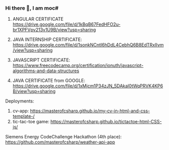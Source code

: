 ### Hi there 👋, I am moc#

1) ANGULAR CERTIFICATE https://drive.google.com/file/d/1kBqB67FedHFO2u-br1XPFVpv213v1U9B/view?usp=sharing

2) JAVA INTERNSHIP CERTIFICATE: https://drive.google.com/file/d/1sonkNCntI6hDdL4CebhQ6B8EdTRxIIvm/view?usp=sharing

3) JAVASCRIPT CERTIFICATE: https://www.freecodecamp.org/certification/ionuth/javascript-algorithms-and-data-structures

4) JAVA CERTIFICATE from GOOGLE: https://drive.google.com/file/d/1xMjcm1P34zJN_5DAkal0tWqPRVK4KP6B/view?usp=sharing




Deployments: 
1) cv-app: https://masterofcsharp.github.io/my-cv-in-html-and-css-template-/
2) tic-tac-toe game: https://masterofcsharp.github.io/tictactoe-html-CSS-js/

Siemens Energy CodeChallenge Hackathon (4th place): https://github.com/masterofcsharp/weather-api-app

<!--
**masterofcsharp/masterofcsharp** is a ✨ _special_ ✨ repository because its `README.md` (this file) appears on your GitHub profile.

Here are some ideas to get you started:

- 🔭 I’m currently working on ...
- 🌱 I’m currently learning ...
- 👯 I’m looking to collaborate on ...
- 🤔 I’m looking for help with ...
- 💬 Ask me about ...
- 📫 How to reach me: ...
- 😄 Pronouns: ...
- ⚡ Fun fact: ...
-->
